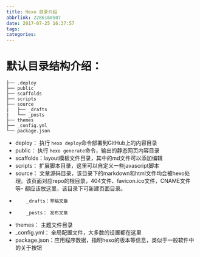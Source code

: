 ```yaml
---
title: Hexo 目录介绍
abbrlink: 2286160507
date: 2017-07-25 16:37:57
tags:
categories:
---
```

# 默认目录结构介绍：
<!-- more -->
```
├── .deploy
├── public
├── scaffolds
├── scripts
├── source
|   ├── _drafts
|   └── _posts
├── themes
├── _config.yml
└── package.json
```

- deploy： 执行 `hexo deploy`命令部署到GitHub上的内容目录
- public： 执行 `hexo generate`命令，输出的静态网页内容目录
- scaffolds：layout模板文件目录，其中的md文件可以添加编辑
- scripts： 扩展脚本目录，这里可以自定义一些javascript脚本
- source： 文章源码目录，该目录下的markdown和html文件均会被hexo处理。该页面对应repo的根目录，404文件、favicon.ico文件，CNAME文件等- 都应该放这里，该目录下可新建页面目录。
-         _drafts：草稿文章
-         _posts： 发布文章
- themes：  主题文件目录
- _config.yml： 全局配置文件，大多数的设置都在这里
- package.json：应用程序数据，指明hexo的版本等信息，类似于一般软件中的关于按钮

